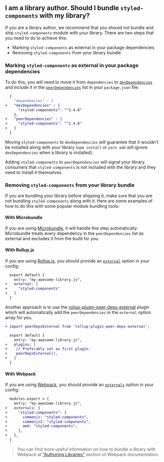## I am a library author. Should I bundle `styled-components` with my library?

If you are a library author, we recommend that you should not bundle and ship `styled-components`
module with your library. There are two steps that you need to do to achieve this:

- Marking `styled-components` as external in your package dependencies
- Removing `styled-components` from your library bundle

### Marking `styled-components` as external in your package dependencies

To do this, you will need to move it from `dependencies` to [`devDependencies`](https://docs.npmjs.com/files/package.json#devdependencies)
and include it in the [`peerDependencies`](https://docs.npmjs.com/files/package.json#peerdependencies)
list in your `package.json` file:

```diff
  {
-   "dependencies" : {
+   "devDependencies" : {
      "styled-components": "^2.4.0"
    },
+   "peerDependencies" : {
+     "styled-components": "^2.4.0"
+   }
  }
```

Moving `styled-components` to `devDependencies` will guarantee that it wouldn't be installed along with your
library (`npm install` or `yarn add` will ignore `devDependencies` when a library is installed).

Adding `styled-components` to `peerDependencies` will signal your library consumers that `styled-components`
is not included with the library and they need to install it themselves.

### Removing `styled-components` from your library bundle

If you are bundling your library before shipping it, make sure that you are not bundling `styled-components` along with
it. Here are some examples of how to do this with some popular module bundling tools:

#### With Microbundle

If you are using [Microbundle](https://github.com/developit/microbundle), it will handle this step automatically.
Microbundle treats every dependency in the `peerDependencies` list as external and excludes it from the build for you.

#### With Rollup.js

If you are using [Rollup.js](https://rollupjs.org), you should provide an [`external`](https://rollupjs.org/guide/en#big-list-of-options)
option in your config:

```diff
  export default {
    entry: "my-awesome-library.js",
+   external: [
+     "styled-components"
+   ]
  }
```

Another approach is to use the [rollup-plugin-peer-deps-external](https://www.npmjs.com/package/rollup-plugin-peer-deps-external) plugin which will automatically add the `peerDependencies` in the `external` option array for you.

```diff
+ import peerDepsExternal from 'rollup-plugin-peer-deps-external';

  export default {
    entry: "my-awesome-library.js",
+   plugins: [
+    // Preferably set as first plugin.
+    peerDepsExternal(),
+   ]
  }
```

#### With Webpack

If you are using [Webpack](https://webpack.js.org), you should provide an [`externals`](https://webpack.js.org/configuration/externals/)
option in your config:

```diff
  modules.export = {
    entry: "my-awesome-library.js",
+   externals: {
+     "styled-components": {
+       commonjs: "styled-components",
+       commonjs2: "styled-components",
+       amd: "styled-components",
+     },
+   },
  }
```

> You can find more useful information on how to bundle a library with Webpack at
> ["Authoring Libraries"](https://webpack.js.org/guides/author-libraries/) section of Webpack documentation.
